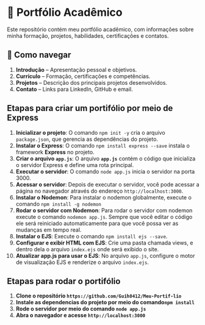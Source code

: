 # 📁 Portfólio Acadêmico

Este repositório contém meu portfólio acadêmico, com informações sobre minha formação, projetos, habilidades, certificações e contatos.

## 📌 Como navegar

1. **Introdução** – Apresentação pessoal e objetivos.
2. **Currículo** – Formação, certificações e competências.
3. **Projetos** – Descrição dos principais projetos desenvolvidos.
4. **Contato** – Links para LinkedIn, GitHub e email.



## Etapas para criar um portifólio por meio de Express

1. **Inicializar o projeto**: O comando `npm init -y` cria o arquivo `package.json`, que gerencia as dependências do projeto.
2. **Instalar o Express**: O comando `npm install express --save` instala o framework **Express** no projeto.
3. **Criar o arquivo `app.js`**: O arquivo **`app.js`** contém o código que inicializa o servidor Express e define uma rota principal.
4. **Executar o servidor**: O comando `node app.js` inicia o servidor na porta 3000.
5. **Acessar o servidor**: Depois de executar o servidor, você pode acessar a página no navegador através do endereço `http://localhost:3000`.
6. **Instalar o Nodemon**: Para instalar o nodemon globalmente, execute o comando `npm install -g nodemon`
7. **Rodar o servidor com Nodemon**: Para rodar o servidor com nodemon execute o comando `nodemon app.js`. Sempre que você editar o código ele será reiniciado automaticamente para que você possa ver as mudanças em tempo real.
8. **Instalar o EJS**: Execute o comando `npm install ejs --save`.
9. **Configurar e exibir HTML com EJS**: Crie uma pasta chamada views, e dentro dela o arquivo `index.ejs` onde será exibido o site.
10. **Atualizar app.js para usar o EJS**: No arquivo `app.js`, configure o motor de visualização EJS e renderize o arquivo `index.ejs`.


## Etapas para rodar o portifólio

1. **Clone o repositório `https://github.com/Guih0412/Meu-Portif-lio`**
2. **Instale as dependencias do projeto por meio do comando`npm install`**
3. **Rode o servidor por meio do comando `node app.js`**
4. **Abra o navegador e acesse `http://localhost:3000`**